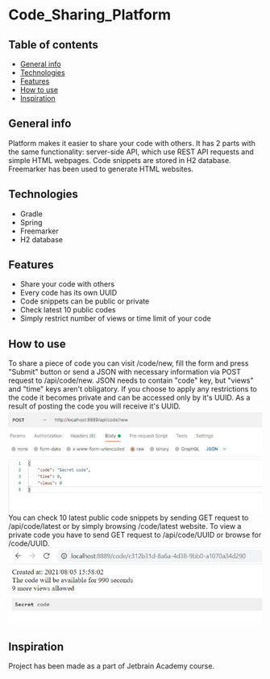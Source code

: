 # Code_Sharing_Platform
## Table of contents
* [General info](#general-info)
* [Technologies](#technologies)
* [Features](#features)
* [How to use](#how-to-use)
* [Inspiration](#inspiration)

## General info
Platform makes it easier to share your code with others. It has 2 parts with the same functionality: server-side API, which use REST API requests and simple HTML webpages. Code snippets are stored in H2 database. Freemarker has been used to generate HTML websites.
## Technologies
* Gradle
* Spring
* Freemarker
* H2 database
## Features
* Share your code with others
*	Every code has its own UUID
*	Code snippets can be public or private
*	Check latest 10 public codes
*	Simply restrict number of views or time limit of your code
## How to use
To share a piece of code you can visit /code/new, fill the form and press "Submit" button or send a JSON with necessary information via POST request to /api/code/new. JSON needs to contain "code" key, but "views" and "time" keys aren't obligatory. If you choose to apply any restrictions to the code it becomes private and can be accessed only by it's UUID. As a result of posting the code you will receive it's UUID. 
![POST example](/images/post.JPG)
You can check 10 latest public code snippets by sending GET request to /api/code/latest or by simply browsing /code/latest website.
To view a private code you have to send GET request to /api/code/UUID or browse for /code/UUID. 
![GET example](/images/get.JPG)
## Inspiration
Project has been made as a part of Jetbrain Academy course.
